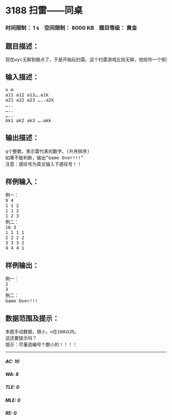 # 3188 扫雷——同桌   
### 时间限制： 1 s&nbsp;&nbsp;&nbsp;&nbsp;空间限制： 8000 KB&nbsp;&nbsp;&nbsp;&nbsp;题目等级： 黄金  
## 题目描述：  

<pre>
现在wyc无聊到极点了，于是开始玩扫雷。这个扫雷游戏比较无聊，他给你一个矩阵，给你总共的点数和雷数（保证点数可以开方成整数），雷就是其中与大多数点不同的点，现在wyc找到你，请你帮他扫除雷。（此题与地雷的同桌有关，请勿联想）
</pre>
  
  
## 输入描述：  

<pre>
n m
a11 a12 a13….a1k
a21 a22 a23 …..a2k
…..
…..
…..
Ak1 ak2 ak3 ….akk
</pre>
  
  
## 输出描述：  

<pre>
q个整数，表示雷代表的数字。(升序排序)
如果不能判断，输出”Game Over!!!”
注意：感叹号为英文输入下感叹号！！
</pre>
  
  
## 样例输入：  

<pre>
例一：
9 4
1 1 2
1 1 2
1 2 3
例二：
16 3
1 1 1 1
2 2 2 2
3 3 3 2
4 4 4 1
</pre>
  
  
## 样例输出：  

<pre>
例一：
2
3
例二：
Game Over!!!
</pre>
  
  
## 数据范围及提示：  

<pre>
本题手动数据，很小，n在100以内。
这还要提示吗？
提示：尽量选编号个数小的！！！！
</pre>
  
  
***  

##### AC: 10  
##### WA: 8  
##### TLE: 0  
##### MLE: 0  
##### RE: 0  
